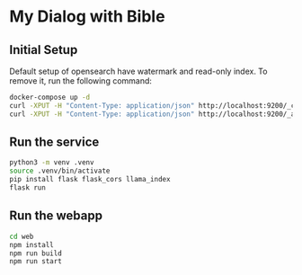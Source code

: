 # My Dialog with Bible

## Initial Setup
Default setup of opensearch have watermark and read-only index. To remove it, run the following command:
```bash
docker-compose up -d
curl -XPUT -H "Content-Type: application/json" http://localhost:9200/_cluster/settings -d '{ "transient": { "cluster.routing.allocation.disk.threshold_enabled": false } }'
curl -XPUT -H "Content-Type: application/json" http://localhost:9200/_all/_settings -d '{"index.blocks.read_only_allow_delete": null}'
```

## Run the service
```bash
python3 -m venv .venv
source .venv/bin/activate
pip install flask flask_cors llama_index
flask run
```

## Run the webapp
```bash
cd web
npm install
npm run build
npm run start
```

